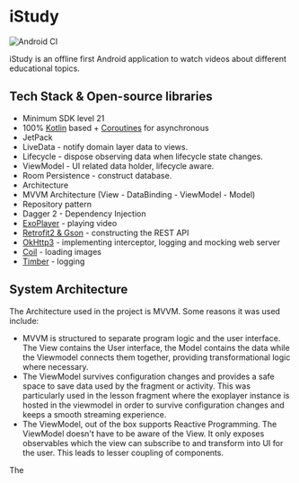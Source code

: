 # iStudy
![Android CI](https://github.com/efguydan/iStudy/workflows/Android%20CI/badge.svg)

iStudy is an offline first Android application to watch videos about different educational topics.

## Tech Stack & Open-source libraries
- Minimum SDK level 21
- 100% [Kotlin](https://kotlinlang.org/) based + [Coroutines](https://github.com/Kotlin/kotlinx.coroutines) for asynchronous
- JetPack
 - LiveData - notify domain layer data to views.
 - Lifecycle - dispose observing data when lifecycle state changes.
 - ViewModel - UI related data holder, lifecycle aware.
 - Room Persistence - construct database.
- Architecture
 - MVVM Architecture (View - DataBinding - ViewModel - Model)
 - Repository pattern
 - Dagger 2 - Dependency Injection
- [ExoPlayer](https://github.com/google/ExoPlayer) - playing video
- [Retrofit2 & Gson](https://github.com/square/retrofit) - constructing the REST API
- [OkHttp3](https://github.com/square/okhttp) - implementing interceptor, logging and mocking web server
- [Coil](https://github.com/coil-kt/coil) - loading images
- [Timber](https://github.com/JakeWharton/timber) - logging

## System Architecture
The Architecture used in the project is MVVM. Some reasons it was used include:

- MVVM is structured to separate program logic and the user interface. The View contains the User interface, the Model contains the data while the Viewmodel connects them together, providing transformational logic where necessary.
- The ViewModel survives configuration changes and provides a safe space to save data used by the fragment or activity. This was particularly used in the lesson fragment where the exoplayer instance is hosted in the viewmodel in order to survive configuration changes and keeps a smooth streaming experience.
- The ViewModel, out of the box supports Reactive Programming. The ViewModel doesn't have to be aware of the View. It only exposes observables which the view can subscribe to and transform into UI for the user. This leads to lesser coupling of components.


The


